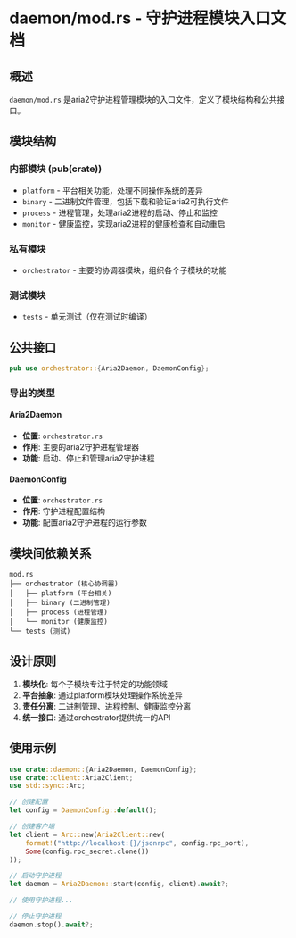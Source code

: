 # daemon/mod.rs - 守护进程模块入口文档

## 概述

`daemon/mod.rs` 是aria2守护进程管理模块的入口文件，定义了模块结构和公共接口。

## 模块结构

### 内部模块 (pub(crate))

- `platform` - 平台相关功能，处理不同操作系统的差异
- `binary` - 二进制文件管理，包括下载和验证aria2可执行文件
- `process` - 进程管理，处理aria2进程的启动、停止和监控
- `monitor` - 健康监控，实现aria2进程的健康检查和自动重启

### 私有模块

- `orchestrator` - 主要的协调器模块，组织各个子模块的功能

### 测试模块

- `tests` - 单元测试（仅在测试时编译）

## 公共接口

```rust
pub use orchestrator::{Aria2Daemon, DaemonConfig};
```

### 导出的类型

#### Aria2Daemon
- **位置**: `orchestrator.rs`
- **作用**: 主要的aria2守护进程管理器
- **功能**: 启动、停止和管理aria2守护进程

#### DaemonConfig
- **位置**: `orchestrator.rs`
- **作用**: 守护进程配置结构
- **功能**: 配置aria2守护进程的运行参数

## 模块间依赖关系

```
mod.rs
├── orchestrator (核心协调器)
│   ├── platform (平台相关)
│   ├── binary (二进制管理)
│   ├── process (进程管理)
│   └── monitor (健康监控)
└── tests (测试)
```

## 设计原则

1. **模块化**: 每个子模块专注于特定的功能领域
2. **平台抽象**: 通过platform模块处理操作系统差异
3. **责任分离**: 二进制管理、进程控制、健康监控分离
4. **统一接口**: 通过orchestrator提供统一的API

## 使用示例

```rust
use crate::daemon::{Aria2Daemon, DaemonConfig};
use crate::client::Aria2Client;
use std::sync::Arc;

// 创建配置
let config = DaemonConfig::default();

// 创建客户端
let client = Arc::new(Aria2Client::new(
    format!("http://localhost:{}/jsonrpc", config.rpc_port),
    Some(config.rpc_secret.clone())
));

// 启动守护进程
let daemon = Aria2Daemon::start(config, client).await?;

// 使用守护进程...

// 停止守护进程
daemon.stop().await?;
```